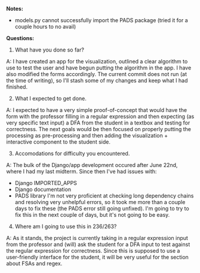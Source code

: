 **Notes:**

* models.py cannot successfully import the PADS package (tried it for a couple hours to no avail)

**Questions:**

1. What have you done so far?

A: I have created an app for the visualization, outlined a clear algorithm to use to test the user and have begun putting the algorithm in the app. I have also modified the forms accordingly. The current commit does not run (at the time of writing), so I'll stash some of my changes and keep what I had finished.

2. What I expected to get done.

A: I expected to have a very simple proof-of-concept that would have the form with the professor filling in a regular expression and then expecting (as very specific text input) a DFA from the student in a textbox and testing for correctness. The next goals would be then focused on properly putting the processing as pre-processing and then adding the visualization + interactive component to the student side.

3. Accomodations for difficulty you encountered.

A: The bulk of the Django/app development occured after June 22nd, where I had my last midterm. Since then I've had issues with:
- Django IMPORTED_APPS
- Django documentation
- PADS library
I'm not very proficient at checking long dependency chains and resolving very unhelpful errors, so it took me more than a couple days to fix these (the PADS error still going unfixed). I'm going to try to fix this in the next couple of days, but it's not going to be easy.

4. Where am I going to use this in 236/263?

A: As it stands, the project is currently taking in a regular expression input from the professor and (will) ask the student for a DFA input to test against the regular expression for correctness. Since this is supposed to use a user-friendly interface for the student, it will be very useful for the section about FSAs and regex.

